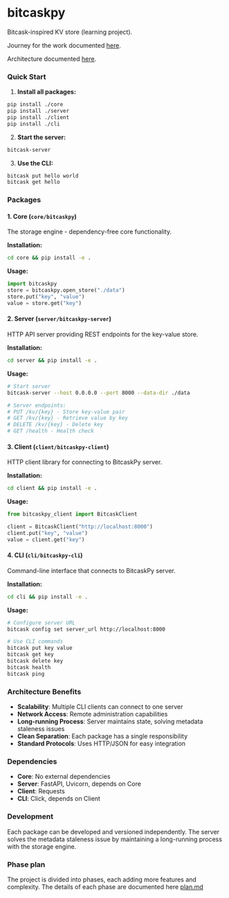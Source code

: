 # bitcaskpy

Bitcask-inspired KV store (learning project).

Journey for the work documented [here](./docs/JOURNEY.md).

Architecture documented [here](./docs/ARCHITECTURE.md).


### Quick Start

1. **Install all packages:**
```bash
pip install ./core
pip install ./server
pip install ./client
pip install ./cli
```

2. **Start the server:**
```bash
bitcask-server
```

3. **Use the CLI:**
```bash
bitcask put hello world
bitcask get hello
```

### Packages

#### 1. Core (`core/bitcaskpy`)
The storage engine - dependency-free core functionality.

**Installation:**
```bash
cd core && pip install -e .
```

**Usage:**
```python
import bitcaskpy
store = bitcaskpy.open_store("./data")
store.put("key", "value")
value = store.get("key")
```

#### 2. Server (`server/bitcaskpy-server`)
HTTP API server providing REST endpoints for the key-value store.

**Installation:**
```bash
cd server && pip install -e .
```

**Usage:**
```bash
# Start server
bitcask-server --host 0.0.0.0 --port 8000 --data-dir ./data

# Server endpoints:
# PUT /kv/{key} - Store key-value pair
# GET /kv/{key} - Retrieve value by key  
# DELETE /kv/{key} - Delete key
# GET /health - Health check
```

#### 3. Client (`client/bitcaskpy-client`)
HTTP client library for connecting to BitcaskPy server.

**Installation:**
```bash
cd client && pip install -e .
```

**Usage:**
```python
from bitcaskpy_client import BitcaskClient

client = BitcaskClient("http://localhost:8000")
client.put("key", "value")
value = client.get("key")
```

#### 4. CLI (`cli/bitcaskpy-cli`)
Command-line interface that connects to BitcaskPy server.

**Installation:**
```bash
cd cli && pip install -e .
```

**Usage:**
```bash
# Configure server URL
bitcask config set server_url http://localhost:8000

# Use CLI commands
bitcask put key value
bitcask get key
bitcask delete key
bitcask health
bitcask ping
```

### Architecture Benefits

- **Scalability**: Multiple CLI clients can connect to one server
- **Network Access**: Remote administration capabilities
- **Long-running Process**: Server maintains state, solving metadata staleness issues
- **Clean Separation**: Each package has a single responsibility
- **Standard Protocols**: Uses HTTP/JSON for easy integration

### Dependencies

- **Core**: No external dependencies
- **Server**: FastAPI, Uvicorn, depends on Core
- **Client**: Requests
- **CLI**: Click, depends on Client

### Development

Each package can be developed and versioned independently. The server solves the metadata staleness issue by maintaining a long-running process with the storage engine.

### Phase plan

The project is divided into phases, each adding more features and complexity.
The details of each phase are documented here [plan.md](./plan.md)
